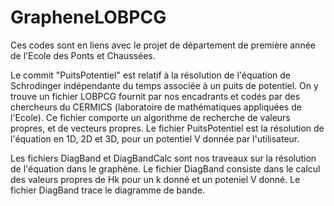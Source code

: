 # GrapheneLOBPCG

Ces codes sont en liens avec le projet de département de première année de l'Ecole des Ponts et Chaussées.

Le commit "PuitsPotentiel" est relatif à la résolution de l'équation de Schrodinger indépendante du temps associée à un puits de potentiel. On y trouve un fichier LOBPCG
fournit par nos encadrants et codés par des chercheurs du CERMICS (laboratoire de mathématiques appliquées de l'Ecole). Ce fichier comporte un algorithme de recherche de
valeurs propres, et de vecteurs propres. Le fichier PuitsPotentiel est la résolution de l'équation en 1D, 2D et 3D, pour un potentiel V donnée par l'utilisateur.

Les fichiers DiagBand et DiagBandCalc sont nos traveaux sur la résolution de l'équation dans le graphène. Le fichier DiagBand consiste dans le calcul des valeurs propres de Hk pour un k donné et un poteniel V donné.
Le fichier DiagBand trace le diagramme de bande.
